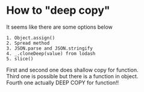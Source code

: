 # How to "deep copy"
It seems like there are some options below
```
1. Object.assign()
2. Spread method
3. JSON.parse and JSON.stringify
4. _.cloneDeep(value) from lodash
5. slice()
```
First and second one does shallow copy for function.</br> 
Third one is possible but there is a function in object.</br>
Fourth one actually DEEP COPY for function!!</br>

